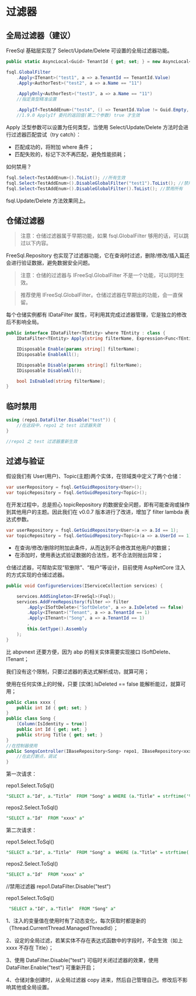 # 过滤器

## 全局过滤器（建议）

FreeSql 基础层实现了 Select/Update/Delete 可设置的全局过滤器功能。

```csharp
public static AsyncLocal<Guid> TenantId { get; set; } = new AsyncLocal<Guid>();

fsql.GlobalFilter
    .Apply<ITenant>("test1", a => a.TenantId == TenantId.Value)
    .Apply<AuthorTest>("test2", a => a.Name == "11")
    
    .ApplyOnly<AuthorTest>("test3", a => a.Name == "11")
    //指定类型精准设置

    .ApplyIf<TestAddEnum>("test4", () => TenantId.Value != Guid.Empty, a => a.Id == TenantId.Value);
    //1.9.0 ApplyIf 委托的返回值(第二个参数) true 才生效
```

Apply 泛型参数可以设置为任何类型，当使用 Select/Update/Delete 方法时会进行过滤器匹配尝试（try catch）：

- 匹配成功的，将附加 where 条件；
- 匹配失败的，标记下次不再匹配，避免性能损耗；

如何禁用？

```csharp
fsql.Select<TestAddEnum>().ToList(); //所有生效
fsql.Select<TestAddEnum>().DisableGlobalFilter("test1").ToList(); //禁用 test1
fsql.Select<TestAddEnum>().DisableGlobalFilter().ToList(); //禁用所有
```

fsql.Update/Delete 方法效果同上。

## 仓储过滤器

> 注意：仓储过滤器属于早期功能，如果 fsql.GlobalFilter 够用的话，可以跳过以下内容。

FreeSql.Repository 也实现了过滤器功能，它在查询时过滤，删除/修改/插入篇还会进行验证数据，避免数据安全问题。

> 注意：仓储的过滤器与 IFreeSql.GlobalFilter 不是一个功能，可以同时生效。

> 推荐使用 IFreeSql.GlobalFilter。仓储过滤器在早期出的功能，会一直保留。

每个仓储实例都有 IDataFilter 属性，可利用其完成过滤器管理，它是独立的修改后不影响全局。

```csharp
public interface IDataFilter<TEntity> where TEntity : class {
    IDataFilter<TEntity> Apply(string filterName, Expression<Func<TEntity, bool>> filterAndValidateExp);

    IDisposable Enable(params string[] filterName);
    IDisposable EnableAll();

    IDisposable Disable(params string[] filterName);
    IDisposable DisableAll();

    bool IsEnabled(string filterName);
}
```

## 临时禁用

```csharp
using (repo1.DataFilter.Disable("test")) {
    //在这段中，repo1 之 test 过滤器失效
}

//repo1 之 test 过滤器重新生效
```

## 过滤与验证

假设我们有 User(用户)、Topic(主题)两个实体，在领域类中定义了两个仓储：

```csharp
var userRepository = fsql.GetGuidRepository<User>();
var topicRepository = fsql.GetGuidRepository<Topic>();
```

在开发过程中，总是担心 topicRepository 的数据安全问题，即有可能查询或操作到其他用户的主题。因此我们在 v0.0.7 版本进行了改进，增加了 filter lambda 表达式参数。

```csharp
var userRepository = fsql.GetGuidRepository<User>(a => a.Id == 1);
var topicRepository = fsql.GetGuidRepository<Topic>(a => a.UserId == 1);
```

- 在查询/修改/删除时附加此条件，从而达到不会修改其他用户的数据；
- 在添加时，使用表达式验证数据的合法性，若不合法则抛出异常；


仓储过滤器，可帮助实现“软删除”、“租户”等设计，目前使用 AspNetCore 注入的方式实现的仓储过滤器。

```csharp
public void ConfigureServices(IServiceCollection services) {

    services.AddSingleton<IFreeSql>(Fsql);
    services.AddFreeRepository(filter => filter
        .Apply<ISoftDelete>("SoftDelete", a => a.IsDeleted == false)
        .Apply<ITenant>("Tenant", a => a.TenantId == 1)
        .Apply<ITenant>("Song", a => a.TenantId == 1)
        ,
        this.GetType().Assembly
    );
}
```

比 abpvnext 还要方便，因为 abp 的相关实体需要实现接口 ISoftDelete、ITenant；

我们没有这个限制，只要过滤器的表达式解析成功，就算可用；

使用在任何实体上的时候，只要 [实体].IsDeleted == false 能解析能过，就算可用；

```csharp
public class xxxx {
    public int Id { get; set; }
}
public class Song {
    [Column(IsIdentity = true)]
    public int Id { get; set; }
    public string Title { get; set; }
}
//在控制器使用
public SongsController(IBaseRepository<Song> repo1, IBaseRepository<xxxx> repos2) {
    //在此打断点，调试
}
```

第一次请求：

repo1.Select.ToSql()

```sql
"SELECT a."Id", a."Title"  FROM "Song" a WHERE (a."Title" = strftime('%Y-%m-%d %H:%M.%f',datetime(current_timestamp,'localtime')) || 21)"
```

repos2.Select.ToSql()

```sql
"SELECT a."Id"  FROM "xxxx" a"
```

第二次请求：

repo1.Select.ToSql()

```sql
"SELECT a."Id", a."Title"  FROM "Song" a  WHERE (a."Title" = strftime('%Y-%m-%d %H:%M.%f',datetime(current_timestamp,'localtime')) || 4)"
```

repos2.Select.ToSql()

```sql
"SELECT a."Id"  FROM "xxxx" a"
```

//禁用过滤器
repo1.DataFilter.Disable("test")

repo1.Select.ToSql()

```sql
 "SELECT a."Id", a."Title"  FROM "Song" a"
```

1、注入的变量值在使用时有了动态变化，每次获取时都是新的（Thread.CurrentThread.ManagedThreadId）；

2、设定的全局过滤，若某实体不存在表达式函数中的字段时，不会生效（如上 xxxx 不存在 Title）；

3、使用 DataFilter.Disable("test") 可临时关闭过滤器的效果，使用 DataFilter.Enable("test") 可重新开启；

4、仓储对象创建时，从全局过滤器 copy 进来，然后自己管理自己。修改后不影响其他或全局设置。
